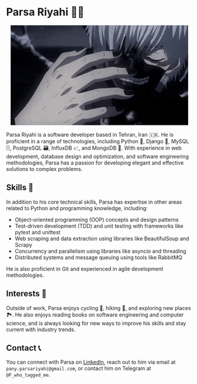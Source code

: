 # Parsa Riyahi 👨‍💻
<p align="center">
  <img src="kaneki-icegif.gif" >
</p>
Parsa Riyahi is a software developer based in Tehran, Iran 🇮🇷. He is proficient in a range of technologies, including Python 🐍, Django 🎸, MySQL 🗄️, PostgreSQL 🗃️, InfluxDB 📈, and MongoDB 🍃. With experience in web development, database design and optimization, and software engineering methodologies, Parsa has a passion for developing elegant and effective solutions to complex problems.

## Skills 💪

In addition to his core technical skills, Parsa has expertise in other areas related to Python and programming knowledge, including:

- Object-oriented programming (OOP) concepts and design patterns
- Test-driven development (TDD) and unit testing with frameworks like pytest and unittest
- Web scraping and data extraction using libraries like BeautifulSoup and Scrapy
- Concurrency and parallelism using libraries like asyncio and threading
- Distributed systems and message queuing using tools like RabbitMQ

He is also proficient in Git and experienced in agile development methodologies.

## Interests 🌟

Outside of work, Parsa enjoys cycling 🚴, hiking 🥾, and exploring new places 🏞️. He also enjoys reading books on software engineering and computer science, and is always looking for new ways to improve his skills and stay current with industry trends.

## Contact 📞

You can connect with Parsa on [LinkedIn](https://www.linkedin.com/in/parsariyahi/), reach out to him via email at `pany.parsariyahi@gmail.com`, or contact him on Telegram at `@F_who_tagged_me`.
